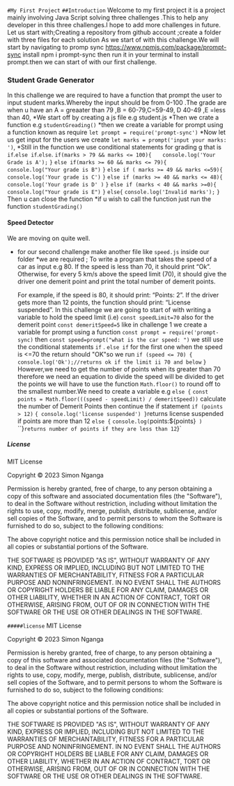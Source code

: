 `#My First Project`
`##Introduction`
Welcome to my first project it is a project mainly involving Java Script solving three challenges .This to help any developer in this three challenges.I hope to add more challenges in future.
Let us start with;Creating a repository from github account ;create a folder with three files for each solution
As we start of with this challenge.We will start by navigating to promp sync https://www.npmjs.com/package/prompt-sync install 
npm i prompt-sync then run it in your terminal to install prompt.then we can start of with our first challenge.

### Student Grade Generator
In this challenge we  are required to have a function that prompt the user to input student marks.Whereby the input should be  from 0-100 .The grade are when u have an A = greaater than 79 ,B = 60-79,C=59-49, D 40-49 ,E =less than 40,
*We start off by creating a js file e.g student.js 
*Then we crate a function e.g `studentGreading()`
 *then we create a variable for prompt using a function known as require
 `let prompt = require('prompt-sync')`
 *Now let us get input for the users
 we create
 `let marks = prompt('input your marks: ')`,
 *Still in the function we use conditional statements for grading g
 that is `if`.`else if`.`else`. 
 `if(marks > 79 && marks <= 100){`
     `   console.log('Your Grade is A');`
    `}`
    `else if(marks >= 60 && marks <= 79){`
     `   console.log("Your grade is B")`
    `}`
    `else if ( marks >= 49 && marks <=59){`
        `console.log('Your grade is C')`
    `}`
    `else if (marks >= 40 && marks <= 48){`
        `console.log('Your grade is D' )`
    `}`
    `else if (marks < 40 && marks >=0){`
        `console.log("Your grade is E")`
    `}`
    `else{`
        `console.log('Invalid marks');`
    `}`
    Then u can close the function
    *if u wish to call the function just run the function
    `studentGrading()`

#### Speed Detector
We are moving on quite well.
* for our second challenge make another file  like `speed.js` inside our folder
*we are required ;
 To write a program that takes the speed of a car as input e.g 80. If the speed is less than 70, it should print “Ok”. Otherwise, for every 5 km/s above the speed limit (70), it should give the driver one demerit point and print the total number of demerit points.

   For example, if the speed is 80, it should print: “Points: 2”. If the driver gets more than 12 points, the function should print: “License suspended”.
   In this challenge we are going  to start of with writing a variable to hold the speed limit (i.e)
   `const speedLimit=70`
   also for the demerit point
   `const demeritSpeed=5`
   like in challenge 1 we create a variable for prompt using a function
   `const prompt = require('prompt-sync)`
then 
    `const speed=prompt("what is the car speed: ")`
    we still use the conditional statements `if` . `else if`
    for the first one when the speed is <=70 the return should "OK"so we run
    `if (speed <= 70) {`
    `console.log('Ok');//returns ok if the limit ii 70 and below`
`}`
However,we need to get the number of points when its greater than 70 therefore we need an equation
to divide the speed will be divided to get the points
we will have to use the function `Math.floor()` to round off to the smallest number.We need to create a variable e.g 
`else {`
    `const points = Math.floor(((speed - speedLimit) / demeritSpeed))` calculate the number of Demerit Points then continue the if statement
    `if (points > 12)`
     `{ console.log('license suspended') }`returns license suspended if points are more than 12
    `else {`
        `console.log(`points:${points}` )`
    ``}` returns number of points if they are less than 12
`}`
##### License
MIT License

Copyright © 2023 Simon Nganga

Permission is hereby granted, free of charge, to any person obtaining a copy of this software and associated documentation files (the "Software"), to deal in the Software without restriction, including without limitation the rights to use, copy, modify, merge, publish, distribute, sublicense, and/or sell copies of the Software, and to permit persons to whom the Software is furnished to do so, subject to the following conditions:

The above copyright notice and this permission notice shall be included in all copies or substantial portions of the Software.

THE SOFTWARE IS PROVIDED "AS IS", WITHOUT WARRANTY OF ANY KIND, EXPRESS OR IMPLIED, INCLUDING BUT NOT LIMITED TO THE WARRANTIES OF MERCHANTABILITY, FITNESS FOR A PARTICULAR PURPOSE AND NONINFRINGEMENT. IN NO EVENT SHALL THE AUTHORS OR COPYRIGHT HOLDERS BE LIABLE FOR ANY CLAIM, DAMAGES OR OTHER LIABILITY, WHETHER IN AN ACTION OF CONTRACT, TORT OR OTHERWISE, ARISING FROM, OUT OF OR IN CONNECTION WITH THE SOFTWARE OR THE USE OR OTHER DEALINGS IN THE SOFTWARE.

`#####license`
MIT License

Copyright © 2023 Simon Nganga

Permission is hereby granted, free of charge, to any person obtaining a copy of this software and associated documentation files (the "Software"), to deal in the Software without restriction, including without limitation the rights to use, copy, modify, merge, publish, distribute, sublicense, and/or sell copies of the Software, and to permit persons to whom the Software is furnished to do so, subject to the following conditions:

The above copyright notice and this permission notice shall be included in all copies or substantial portions of the Software.

THE SOFTWARE IS PROVIDED "AS IS", WITHOUT WARRANTY OF ANY KIND, EXPRESS OR IMPLIED, INCLUDING BUT NOT LIMITED TO THE WARRANTIES OF MERCHANTABILITY, FITNESS FOR A PARTICULAR PURPOSE AND NONINFRINGEMENT. IN NO EVENT SHALL THE AUTHORS OR COPYRIGHT HOLDERS BE LIABLE FOR ANY CLAIM, DAMAGES OR OTHER LIABILITY, WHETHER IN AN ACTION OF CONTRACT, TORT OR OTHERWISE, ARISING FROM, OUT OF OR IN CONNECTION WITH THE SOFTWARE OR THE USE OR OTHER DEALINGS IN THE SOFTWARE.
